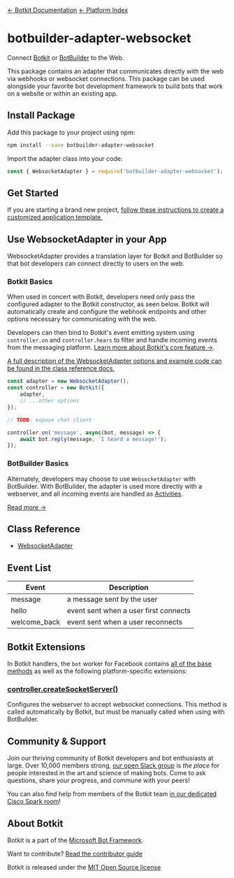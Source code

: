 [&larr; Botkit Documentation](..)  [&larr; Platform Index](index.md) 

# botbuilder-adapter-websocket
Connect [Botkit](https://www.npmjs.com/package/botkit) or [BotBuilder](https://www.npmjs.com/package/botbuilder) to the Web.

This package contains an adapter that communicates directly with the web via webhooks or websocket connections.
This package can be used alongside your favorite bot development framework to build bots that work on a website or within an existing app.

## Install Package

Add this package to your project using npm:

```bash
npm install --save botbuilder-adapter-websocket
```

Import the adapter class into your code:

```javascript
const { WebsocketAdapter } = require('botbuilder-adapter-websocket');
```

## Get Started

If you are starting a brand new project, [follow these instructions to create a customized application template.](https://botkit.ai/getstarted.html)

## Use WebsocketAdapter in your App

WebsocketAdapter provides a translation layer for Botkit and BotBuilder so that bot developers can connect directly to users on the web.

### Botkit Basics

When used in concert with Botkit, developers need only pass the configured adapter to the Botkit constructor, as seen below. Botkit will automatically create and configure the webhook endpoints and other options necessary for communicating with the web.

Developers can then bind to Botkit's event emitting system using `controller.on` and `controller.hears` to filter and handle incoming events from the messaging platform. [Learn more about Botkit's core feature &rarr;](../docs/index.md).

[A full description of the WebsocketAdapter options and example code can be found in the class reference docs.](../reference/websocket.md#create-a-new-websocketadapter)

```javascript
const adapter = new WebsocketAdapter();
const controller = new Botkit({
    adapter,
    // ...other options
});

// TODO: expose chat client

controller.on('message', async(bot, message) => {
    await bot.reply(message, 'I heard a message!');
});
```

### BotBuilder Basics

Alternately, developers may choose to use `WebsocketAdapter` with BotBuilder. With BotBuilder, the adapter is used more directly with a webserver, and all incoming events are handled as [Activities](https://docs.microsoft.com/en-us/javascript/api/botframework-schema/activity?view=botbuilder-ts-latest).

[Read more &rarr;](../reference/websocket.md#create-a-new-websocketadapter)

## Class Reference

* [WebsocketAdapter](../reference/websocket.md#websocketadapter)

## Event List

| Event | Description
|--- |---
| message | a message sent by the user
| hello | event sent when a user first connects
| welcome_back | event sent when a user reconnects

## Botkit Extensions

In Botkit handlers, the `bot` worker for Facebook contains [all of the base methods](../reference/core.md) as well as the following platform-specific extensions:

### [controller.createSocketServer()](../reference/websocket.md#createsocketserver)

Configures the webserver to accept websocket connections. This method is called automatically by Botkit, but must be manually called when using with BotBuilder.


## Community & Support

Join our thriving community of Botkit developers and bot enthusiasts at large.
Over 10,000 members strong, [our open Slack group](https://community.botkit.ai) is
_the place_ for people interested in the art and science of making bots.
Come to ask questions, share your progress, and commune with your peers!

You can also find help from members of the Botkit team [in our dedicated Cisco Spark room](https://eurl.io/#SyNZuomKx)!

## About Botkit

Botkit is a part of the [Microsoft Bot Framework](https://dev.botframework.com).

Want to contribute? [Read the contributor guide](../../CONTRIBUTING.md)

Botkit is released under the [MIT Open Source license](LICENSE.md)